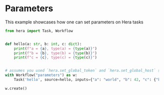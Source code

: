 # Parameters

This example showcases how one can set parameters on Hera tasks

```python
from hera import Task, Workflow


def hello(a: str, b: int, c: dict):
    print(f"a = {a}, type(a) = {type(a)}")
    print(f"b = {b}, type(b) = {type(b)}")
    print(f"c = {c}, type(c) = {type(c)}")


# assumes you used `hera.set_global_token` and `hera.set_global_host` so that the workflow can be submitted
with Workflow("parameters") as w:
    Task('hello', source=hello, inputs={"a": "world", "b": 42, "c": {"k": "v"}})

w.create()
```
